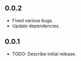 ## 0.0.2

- Fixed various bugs.
- Update dependencies.


## 0.0.1

* TODO: Describe initial release.
